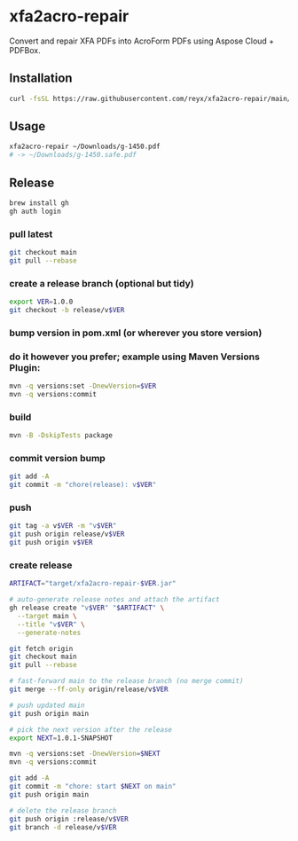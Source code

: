 # xfa2acro-repair

Convert and repair XFA PDFs into AcroForm PDFs using Aspose Cloud + PDFBox.

## Installation

```bash
curl -fsSL https://raw.githubusercontent.com/reyx/xfa2acro-repair/main/install.sh | bash
```

## Usage

```bash
xfa2acro-repair ~/Downloads/g-1450.pdf
# -> ~/Downloads/g-1450.safe.pdf
```

## Release

```bash
brew install gh
gh auth login
```

### pull latest

```bash
git checkout main
git pull --rebase
```

### create a release branch (optional but tidy)

```bash
export VER=1.0.0
git checkout -b release/v$VER
```

### bump version in pom.xml (or wherever you store version)

### do it however you prefer; example using Maven Versions Plugin:

```bash
mvn -q versions:set -DnewVersion=$VER
mvn -q versions:commit
```

### build

```bash
mvn -B -DskipTests package
```

### commit version bump

```bash
git add -A
git commit -m "chore(release): v$VER"
```

### push

```bash
git tag -a v$VER -m "v$VER"
git push origin release/v$VER
git push origin v$VER
```

### create release

```bash
ARTIFACT="target/xfa2acro-repair-$VER.jar"

# auto-generate release notes and attach the artifact
gh release create "v$VER" "$ARTIFACT" \
  --target main \
  --title "v$VER" \
  --generate-notes

git fetch origin
git checkout main
git pull --rebase

# fast-forward main to the release branch (no merge commit)
git merge --ff-only origin/release/v$VER

# push updated main
git push origin main

# pick the next version after the release
export NEXT=1.0.1-SNAPSHOT

mvn -q versions:set -DnewVersion=$NEXT
mvn -q versions:commit

git add -A
git commit -m "chore: start $NEXT on main"
git push origin main

# delete the release branch
git push origin :release/v$VER
git branch -d release/v$VER
```
